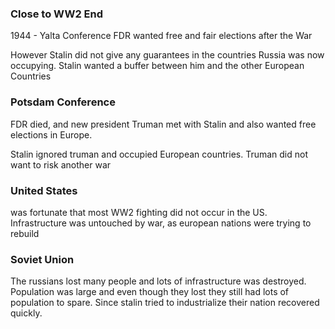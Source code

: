 ### Close to WW2 End

1944 - Yalta Conference
	FDR wanted free and fair elections after the War

However Stalin did not give any guarantees in the countries Russia was now occupying. Stalin wanted a buffer between him and the other European Countries

### Potsdam Conference 
FDR died, and new president Truman met with Stalin and also wanted free elections in Europe.

Stalin ignored truman and occupied European countries. Truman did not want to risk another war

### United States
was fortunate that most WW2 fighting did not occur in the US. Infrastructure was untouched by war, as european nations were trying to rebuild

### Soviet Union
The russians lost many people and lots of infrastructure was destroyed. Population was large and even though they lost they still had lots of population to spare. Since stalin tried to industrialize their nation recovered quickly.